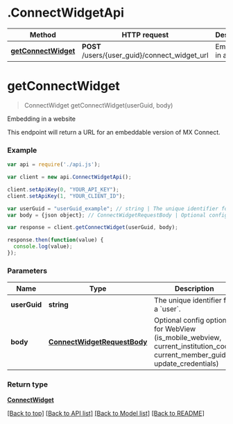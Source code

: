 # .ConnectWidgetApi

Method | HTTP request | Description
------------- | ------------- | -------------
[**getConnectWidget**](ConnectWidgetApi.md#getConnectWidget) | **POST** /users/{user_guid}/connect_widget_url | Embedding in a website


# **getConnectWidget**
> ConnectWidget getConnectWidget(userGuid, body)

Embedding in a website

This endpoint will return a URL for an embeddable version of MX Connect.

### Example
```javascript
var api = require('./api.js');

var client = new api.ConnectWidgetApi();

client.setApiKey(0, "YOUR_API_KEY");
client.setApiKey(1, "YOUR_CLIENT_ID");

var userGuid = "userGuid_example"; // string | The unique identifier for a `user`.
var body = {json object}; // ConnectWidgetRequestBody | Optional config options for WebView (is_mobile_webview, current_institution_code, current_member_guid, update_credentials)

var response = client.getConnectWidget(userGuid, body);

response.then(function(value) {
  console.log(value);
});
```

### Parameters

Name | Type | Description  | Notes
------------- | ------------- | ------------- | -------------
 **userGuid** | **string**| The unique identifier for a &#x60;user&#x60;. | 
 **body** | [**ConnectWidgetRequestBody**](ConnectWidgetRequestBody.md)| Optional config options for WebView (is_mobile_webview, current_institution_code, current_member_guid, update_credentials) | 

### Return type

[**ConnectWidget**](ConnectWidget.md)

[[Back to top]](#) [[Back to API list]](../README.md#documentation-for-api-endpoints) [[Back to Model list]](../README.md#documentation-for-models) [[Back to README]](../README.md)

